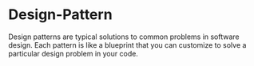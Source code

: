 # Design-Pattern
Design patterns are typical solutions to common problems in software design. Each pattern is like a blueprint that you can customize to solve a particular design problem in your code.
